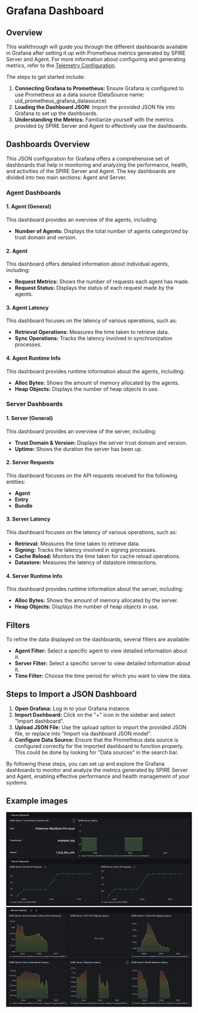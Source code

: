 
# Grafana Dashboard

## Overview

This walkthrough will guide you through the different dashboards available in Grafana after setting it up with Prometheus metrics generated by SPIRE Server and Agent. For more information about configuring and generating metrics, refer to the [Telemetry Configuration](telemetry_config.md).

The steps to get started include:

1. **Connecting Grafana to Prometheus:** Ensure Grafana is configured to use Prometheus as a data source (DataSource name: uid_prometheus_grafana_datasource)
2. **Loading the Dashboard JSON:** Import the provided JSON file into Grafana to set up the dashboards.
3. **Understanding the Metrics:** Familiarize yourself with the metrics provided by SPIRE Server and Agent to effectively use the dashboards.

## Dashboards Overview

This JSON configuration for Grafana offers a comprehensive set of dashboards that help in monitoring and analyzing the performance, health, and activities of the SPIRE Server and Agent. The key dashboards are divided into two main sections: Agent and Server.

### Agent Dashboards

#### 1. Agent (General)

This dashboard provides an overview of the agents, including:

- **Number of Agents:** Displays the total number of agents categorized by trust domain and version.

#### 2. Agent

This dashboard offers detailed information about individual agents, including:

- **Request Metrics:** Shows the number of requests each agent has made.
- **Request Status:** Displays the status of each request made by the agents.

#### 3. Agent Latency

This dashboard focuses on the latency of various operations, such as:

- **Retrieval Operations:** Measures the time taken to retrieve data.
- **Sync Operations:** Tracks the latency involved in synchronization processes.

#### 4. Agent Runtime Info

This dashboard provides runtime information about the agents, including:

- **Alloc Bytes:** Shows the amount of memory allocated by the agents.
- **Heap Objects:** Displays the number of heap objects in use.

### Server Dashboards

#### 1. Server (General)

This dashboard provides an overview of the server, including:

- **Trust Domain & Version:** Displays the server trust domain and version.
- **Uptime:** Shows the duration the server has been up.

#### 2. Server Requests

This dashboard focuses on the API requests received for the following entities:

- **Agent**
- **Entry**
- **Bundle**

#### 3. Server Latency

This dashboard focuses on the latency of various operations, such as:

- **Retrieval:** Measures the time taken to retrieve data.
- **Signing:** Tracks the latency involved in signing processes.
- **Cache Reload:** Monitors the time taken for cache reload operations.
- **Datastore:** Measures the latency of datastore interactions.

#### 4. Server Runtime Info

This dashboard provides runtime information about the server, including:

- **Alloc Bytes:** Shows the amount of memory allocated by the server.
- **Heap Objects:** Displays the number of heap objects in use.

## Filters

To refine the data displayed on the dashboards, several filters are available:

- **Agent Filter:** Select a specific agent to view detailed information about it.
- **Server Filter:** Select a specific server to view detailed information about it.
- **Time Filter:** Choose the time period for which you want to view the data.

## Steps to Import a JSON Dashboard

1. **Open Grafana:** Log in to your Grafana instance.
2. **Import Dashboard:** Click on the "+" icon in the sidebar and select "Import dashboard".
3. **Upload JSON File:** Use the upload option to import the provided JSON file, or replace into "Import via dashboard JSON model".
4. **Configure Data Source:** Ensure that the Prometheus data source is configured correctly for the imported dashboard to function properly. This could be done by looking for "Data sources" in the search bar.

By following these steps, you can set up and explore the Grafana dashboards to monitor and analyze the metrics generated by SPIRE Server and Agent, enabling effective performance and health management of your systems.

## Example images

![ServerGrafana](images/ServerGrafana.png)
![LatencyGrafana](images/LatencyGrafana.png)
